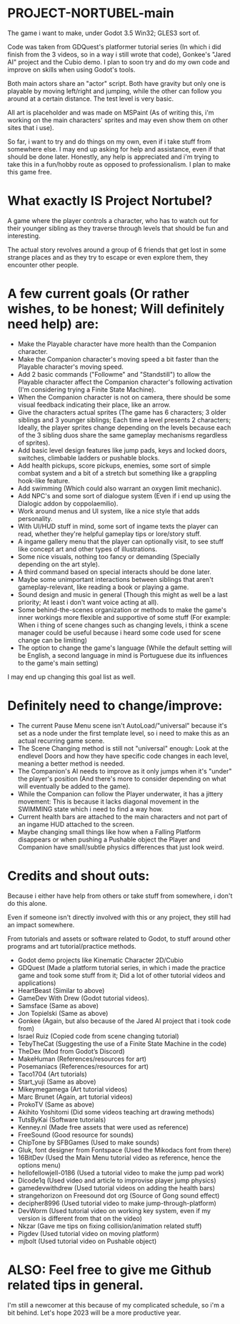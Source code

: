 # PROJECT-NORTUBEL-main

The game i want to make, under Godot 3.5 Win32; GLES3 sort of.

Code was taken from GDQuest's platformer tutorial series (In which i did finish from the 3 videos, so in a way i still wrote that code), Gonkee's "Jared AI" project and the Cubio demo. I plan to soon try and do my own code and improve on skills when using Godot's tools.

Both main actors share an "actor" script. Both have gravity but only one is playable by moving left/right and jumping, while the other can follow you around at a certain distance. The test level is very basic.

All art is placeholder and was made on MSPaint (As of writing this, i'm working on the main characters' sprites and may even show them on other sites that i use).

So far, i want to try and do things on my own, even if i take stuff from somewhere else. I may end up asking for help and assistance, even if that should be done later. Honestly, any help is appreciated and i'm trying to take this in a fun/hobby route as opposed to professionalism. I plan to make this game free.

# What exactly IS Project Nortubel?
A game where the player controls a character, who has to watch out for their younger sibling as they traverse through levels that should be fun and interesting. 

The actual story revolves around a group of 6 friends that get lost in some strange places and as they try to escape or even explore them, they encounter other people.

# A few current goals (Or rather wishes, to be honest; Will definitely need help) are:
* Make the Playable character have more health than the Companion character.
* Make the Companion character's moving speed a bit faster than the Playable character's moving speed.
* Add 2 basic commands ("Followme" and "Standstill") to allow the Playable character affect the Companion character's following activation (I'm considering trying a Finite State Machine).
* When the Companion character is not on camera, there should be some visual feedback indicating their place, like an arrow.
* Give the characters actual sprites (The game has 6 characters; 3 older siblings and 3 younger siblings; Each time a level presents 2 characters; Ideally, the player sprites change depending on the levels because each of the 3 sibling duos share the same gameplay mechanisms regardless of sprites).
* Add basic level design features like jump pads, keys and locked doors, switches, climbable ladders or pushable blocks.
* Add health pickups, score pickups, enemies, some sort of simple combat system and a bit of a stretch but something like a grappling hook-like feature.
* Add swimming (Which could also warrant an oxygen limit mechanic).
* Add NPC's and some sort of dialogue system (Even if i end up using the Dialogic addon by coppolaemilio).
* Work around menus and UI system, like a nice style that adds personality.
* With UI/HUD stuff in mind, some sort of ingame texts the player can read, whether they're helpful gameplay tips or lore/story stuff.
* A ingame gallery menu that the player can optionally visit, to see stuff like concept art and other types of illustrations.
* Some nice visuals, nothing too fancy or demanding (Specially depending on the art style).
* A third command based on special interacts should be done later.
* Maybe some unimportant interactions between siblings that aren't gameplay-relevant, like reading a book or playing a game.
* Sound design and music in general (Though this might as well be a last priority; At least i don't want voice acting at all).
* Some behind-the-scenes organization or methods to make the game's inner workings more flexible and supportive of some stuff (For example: When i thing of scene changes such as changing levels, i think a scene manager could be useful because i heard some code used for scene change can be limiting)
* The option to change the game's language (While the default setting will be English, a second language in mind is Portuguese due its influences to the game's main setting)

I may end up changing this goal list as well.

# Definitely need to change/improve:
* The current Pause Menu scene isn't AutoLoad/"universal" because it's set as a node under the first template level, so i need to make this as an actual recurring game scene.
* The Scene Changing method is still not "universal" enough: Look at the endlevel Doors and how they have specific code changes in each level, meaning a better method is needed.
* The Companion's AI needs to improve as it only jumps when it's "under" the player's position (And there's more to consider depending on what will eventually be added to the game).
* While the Companion can follow the Player underwater, it has a jittery movement: This is because it lacks diagonal movement in the SWIMMING state which i need to find a way how.
* Current health bars are attached to the main characters and not part of an ingame HUD attached to the screen.
* Maybe changing small things like how when a Falling Platform disappears or when pushing a Pushable object the Player and Companion have small/subtle physics differences that just look weird.

# Credits and shout outs:

Because i either have help from others or take stuff from somewhere, i don't do this alone.

Even if someone isn't directly involved with this or any project, they still had an impact somewhere.

From tutorials and assets or software related to Godot, to stuff around other programs and art tutorial/practice methods.

* Godot demo projects like Kinematic Character 2D/Cubio
* GDQuest (Made a platform tutorial series, in which i made the practice game and took some stuff from it; Did a lot of other tutorial videos and applications)
* HeartBeast (Similar to above)
* GameDev With Drew (Godot tutorial videos).
* Samsface (Same as above)
* Jon Topielski (Same as above)
* Gonkee (Again, but also because of the Jared AI project that i took code from)
* Israel Ruiz (Copied code from scene changing tutorial)
* TebyTheCat (Suggesting the use of a Finite State Machine in the code)
* TheDex (Mod from Godot’s Discord)
* MakeHuman (References/resources for art)
* Posemaniacs (References/resources for art)
* Taco1704 (Art tutorials)
* Start_yuji (Same as above)
* Mikeymegamega (Art tutorial videos)
* Marc Brunet (Again, art tutorial videos)
* ProkoTV (Same as above)
* Akihito Yoshitomi (Did some videos teaching art drawing methods)
* TutsByKai (Software tutorials)
* Kenney.nl (Made free assets that were used as reference)
* FreeSound (Good resource for sounds)
* ChipTone by SFBGames (Used to make sounds)
* Gluk, font designer from Fontspace (Used the Mikodacs font from there)
* 16BitDev (Used the Main Menu tutorial video as reference, hence the options menu)
* hellofellowjell-0186 (Used a tutorial video to make the jump pad work)
* Dicode1q (Used video and article to improvise player jump physics)
* gamedevwithdrew (Used tutorial videos on adding the health bars)
* strangehorizon on Freesound dot org (Source of Gong sound effect)
* decipher8996 (Used tutorial video to make jump-through-platform)
* DevWorm (Used tutorial video on working key system, even if my version is different from that on the video)
* Nkzar (Gave me tips on fixing collision/animation related stuff)
* Pigdev (Used tutorial video on moving platform)
* mjbolt (Used tutorial video on Pushable object)

# ALSO: Feel free to give me Github related tips in general.
I'm still a newcomer at this because of my complicated schedule, so i'm a bit behind.
Let's hope 2023 will be a more productive year.